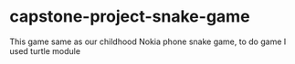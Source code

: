 # capstone-project-snake-game
This game same as our childhood Nokia phone snake game, to do game I used turtle module
